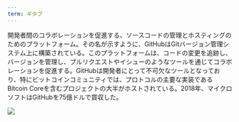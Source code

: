 ```yaml
---
term: ギタブ
---
```

開発者間のコラボレーションを促進する、ソースコードの管理とホスティングのためのプラットフォーム。その名が示すように、GitHubはGitバージョン管理システム上に構築されている。このプラットフォームは、コードの変更を追跡し、バージョンを管理し、プルリクエストやイシューのようなツールを通じてコラボレーションを促進する。GitHubは開発者にとって不可欠なツールとなっており、特にビットコインコミュニティでは、プロトコルの主要な実装であるBitcoin Coreを含むプロジェクトの大半がホストされている。2018年、マイクロソフトはGitHubを75億ドルで買収した。

![](../../dictionnaire/assets/46.webp)
